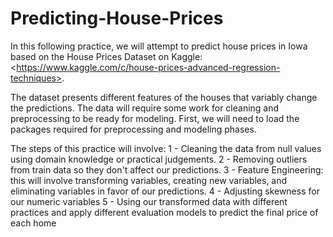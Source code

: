 # Predicting-House-Prices
In this following practice, we will attempt to predict house prices in Iowa based on the House Prices Dataset on Kaggle: &lt;https://www.kaggle.com/c/house-prices-advanced-regression-techniques>.  

The dataset presents different features of the houses that variably change the predictions. The data will require some work for cleaning and preprocessing to be ready for modeling. First, we will need to load the packages required for preprocessing and modeling phases.  

The steps of this practice will involve: 
1 - Cleaning the data from null values using domain knowledge or practical judgements. 
2 - Removing outliers from train data so they don't affect our predictions. 
3 - Feature Engineering: this will involve transforming variables, creating new variables, and eliminating variables in favor of our predictions. 
4 - Adjusting skewness for our numeric variables 
5 - Using our transformed data with different practices and apply different evaluation models to predict the final price of each home
